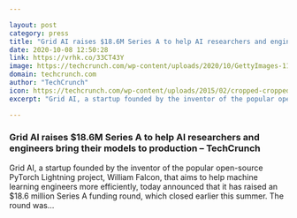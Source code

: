 ```yaml
---

layout: post
category: press
title: "Grid AI raises $18.6M Series A to help AI researchers and engineers bring their models to production"
date: 2020-10-08 12:50:28
link: https://vrhk.co/33CT43Y
image: https://techcrunch.com/wp-content/uploads/2020/10/GettyImages-1124444076.jpg?w=600
domain: techcrunch.com
author: "TechCrunch"
icon: https://techcrunch.com/wp-content/uploads/2015/02/cropped-cropped-favicon-gradient.png?w=180
excerpt: "Grid AI, a startup founded by the inventor of the popular open-source PyTorch Lightning project, William Falcon, that aims to help machine learning engineers more efficiently, today announced that it has raised an $18.6 million Series A funding round, which closed earlier this summer. The round was…"

---
```


### Grid AI raises $18.6M Series A to help AI researchers and engineers bring their models to production – TechCrunch

Grid AI, a startup founded by the inventor of the popular open-source PyTorch Lightning project, William Falcon, that aims to help machine learning engineers more efficiently, today announced that it has raised an $18.6 million Series A funding round, which closed earlier this summer. The round was…
